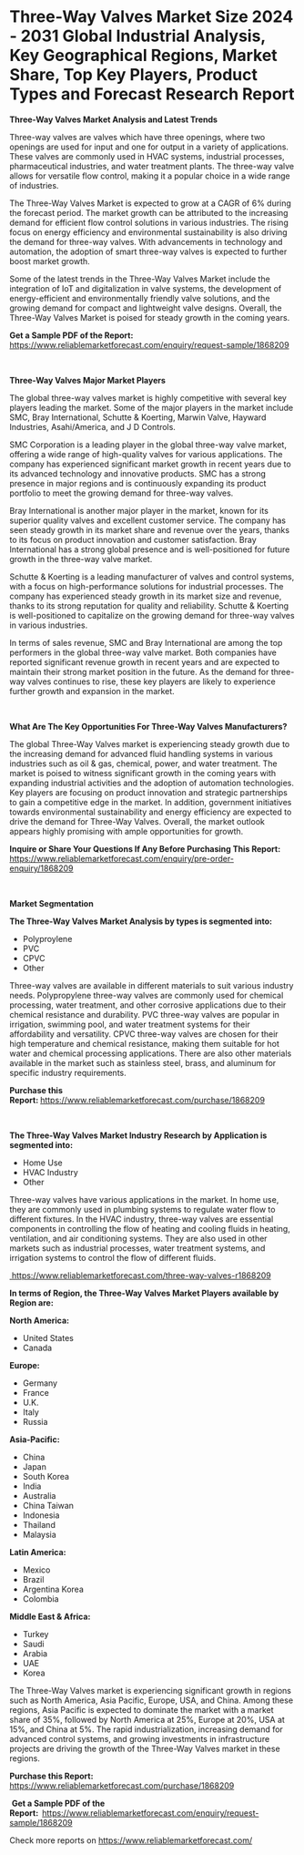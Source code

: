 <p><h1>Three-Way Valves Market Size 2024 - 2031 Global Industrial Analysis, Key Geographical Regions, Market Share, Top Key Players, Product Types and Forecast Research Report</h1></p><p><strong>Three-Way Valves Market Analysis and Latest Trends</strong></p>
<p><p>Three-way valves are valves which have three openings, where two openings are used for input and one for output in a variety of applications. These valves are commonly used in HVAC systems, industrial processes, pharmaceutical industries, and water treatment plants. The three-way valve allows for versatile flow control, making it a popular choice in a wide range of industries.</p><p>The Three-Way Valves Market is expected to grow at a CAGR of 6% during the forecast period. The market growth can be attributed to the increasing demand for efficient flow control solutions in various industries. The rising focus on energy efficiency and environmental sustainability is also driving the demand for three-way valves. With advancements in technology and automation, the adoption of smart three-way valves is expected to further boost market growth.</p><p>Some of the latest trends in the Three-Way Valves Market include the integration of IoT and digitalization in valve systems, the development of energy-efficient and environmentally friendly valve solutions, and the growing demand for compact and lightweight valve designs. Overall, the Three-Way Valves Market is poised for steady growth in the coming years.</p></p>
<p><strong>Get a Sample PDF of the Report:&nbsp;</strong> <a href="https://www.reliablemarketforecast.com/enquiry/request-sample/1868209">https://www.reliablemarketforecast.com/enquiry/request-sample/1868209</a></p>
<p>&nbsp;</p>
<p><strong>Three-Way Valves Major Market Players</strong></p>
<p><p>The global three-way valves market is highly competitive with several key players leading the market. Some of the major players in the market include SMC, Bray International, Schutte & Koerting, Marwin Valve, Hayward Industries, Asahi/America, and J D Controls.</p><p>SMC Corporation is a leading player in the global three-way valve market, offering a wide range of high-quality valves for various applications. The company has experienced significant market growth in recent years due to its advanced technology and innovative products. SMC has a strong presence in major regions and is continuously expanding its product portfolio to meet the growing demand for three-way valves.</p><p>Bray International is another major player in the market, known for its superior quality valves and excellent customer service. The company has seen steady growth in its market share and revenue over the years, thanks to its focus on product innovation and customer satisfaction. Bray International has a strong global presence and is well-positioned for future growth in the three-way valve market.</p><p>Schutte & Koerting is a leading manufacturer of valves and control systems, with a focus on high-performance solutions for industrial processes. The company has experienced steady growth in its market size and revenue, thanks to its strong reputation for quality and reliability. Schutte & Koerting is well-positioned to capitalize on the growing demand for three-way valves in various industries.</p><p>In terms of sales revenue, SMC and Bray International are among the top performers in the global three-way valve market. Both companies have reported significant revenue growth in recent years and are expected to maintain their strong market position in the future. As the demand for three-way valves continues to rise, these key players are likely to experience further growth and expansion in the market.</p></p>
<p>&nbsp;</p>
<p><strong>What Are The Key Opportunities For Three-Way Valves Manufacturers?</strong></p>
<p><p>The global Three-Way Valves market is experiencing steady growth due to the increasing demand for advanced fluid handling systems in various industries such as oil & gas, chemical, power, and water treatment. The market is poised to witness significant growth in the coming years with expanding industrial activities and the adoption of automation technologies. Key players are focusing on product innovation and strategic partnerships to gain a competitive edge in the market. In addition, government initiatives towards environmental sustainability and energy efficiency are expected to drive the demand for Three-Way Valves. Overall, the market outlook appears highly promising with ample opportunities for growth.</p></p>
<p><strong>Inquire or Share Your Questions If Any Before Purchasing This Report:</strong> <a href="https://www.reliablemarketforecast.com/enquiry/pre-order-enquiry/1868209">https://www.reliablemarketforecast.com/enquiry/pre-order-enquiry/1868209</a></p>
<p>&nbsp;</p>
<p><strong>Market Segmentation</strong></p>
<p><strong>The Three-Way Valves Market Analysis by types is segmented into:</strong></p>
<p><ul><li>Polyproylene</li><li>PVC</li><li>CPVC</li><li>Other</li></ul></p>
<p><p>Three-way valves are available in different materials to suit various industry needs. Polypropylene three-way valves are commonly used for chemical processing, water treatment, and other corrosive applications due to their chemical resistance and durability. PVC three-way valves are popular in irrigation, swimming pool, and water treatment systems for their affordability and versatility. CPVC three-way valves are chosen for their high temperature and chemical resistance, making them suitable for hot water and chemical processing applications. There are also other materials available in the market such as stainless steel, brass, and aluminum for specific industry requirements.</p></p>
<p><strong>Purchase this Report:&nbsp;</strong><a href="https://www.reliablemarketforecast.com/purchase/1868209">https://www.reliablemarketforecast.com/purchase/1868209</a></p>
<p>&nbsp;</p>
<p><strong>The Three-Way Valves Market Industry Research by Application is segmented into:</strong></p>
<p><ul><li>Home Use</li><li>HVAC Industry</li><li>Other</li></ul></p>
<p><p>Three-way valves have various applications in the market. In home use, they are commonly used in plumbing systems to regulate water flow to different fixtures. In the HVAC industry, three-way valves are essential components in controlling the flow of heating and cooling fluids in heating, ventilation, and air conditioning systems. They are also used in other markets such as industrial processes, water treatment systems, and irrigation systems to control the flow of different fluids.</p></p>
<p><a href="https://www.reliablemarketforecast.com/three-way-valves-r1868209">&nbsp;https://www.reliablemarketforecast.com/three-way-valves-r1868209</a></p>
<p><strong>In terms of Region, the Three-Way Valves Market Players available by Region are:</strong></p>
<p>
    <p> <strong> North America: </strong>
        <ul>
            <li>United States</li>
            <li>Canada</li>
        </ul>
        </p> 
    <p> <strong> Europe: </strong>
        <ul>
            <li>Germany</li>
            <li>France</li>
            <li>U.K.</li>
            <li>Italy</li>
            <li>Russia</li>
        </ul>
        </p> 
    <p> <strong> Asia-Pacific: </strong>
        <ul>
            <li>China</li>
            <li>Japan</li>
            <li>South Korea</li>
            <li>India</li>
            <li>Australia</li>
            <li>China Taiwan</li>
            <li>Indonesia</li>
            <li>Thailand</li>
            <li>Malaysia</li>
        </ul>
        </p> 
    <p> <strong> Latin America: </strong>
        <ul>
            <li>Mexico</li>
            <li>Brazil</li>
            <li>Argentina Korea</li>
            <li>Colombia</li>
        </ul>
        </p> 
    <p> <strong> Middle East & Africa: </strong>
        <ul>
            <li>Turkey</li>
            <li>Saudi</li>
            <li>Arabia</li>
            <li>UAE</li>
            <li>Korea</li>
        </ul>
    </p>
    </p>
<p><p>The Three-Way Valves market is experiencing significant growth in regions such as North America, Asia Pacific, Europe, USA, and China. Among these regions, Asia Pacific is expected to dominate the market with a market share of 35%, followed by North America at 25%, Europe at 20%, USA at 15%, and China at 5%. The rapid industrialization, increasing demand for advanced control systems, and growing investments in infrastructure projects are driving the growth of the Three-Way Valves market in these regions.</p></p>
<p><strong>Purchase this Report: </strong><a href="https://www.reliablemarketforecast.com/purchase/1868209">https://www.reliablemarketforecast.com/purchase/1868209</a></p>
<p>&nbsp;<strong>Get a Sample PDF of the Report:&nbsp;&nbsp;</strong><a href="https://www.reliablemarketforecast.com/enquiry/request-sample/1868209">https://www.reliablemarketforecast.com/enquiry/request-sample/1868209</a></p>
<p><strong></strong></p>
<p>Check more reports on <a href="https://www.reliablemarketforecast.com/">https://www.reliablemarketforecast.com/</a></p>